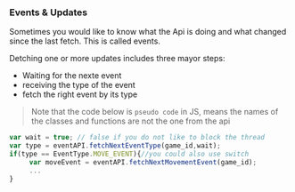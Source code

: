 ### Events & Updates
Sometimes you would like to know what the Api is doing and what changed since the last fetch. This is called events.

Detching one or more updates includes three mayor steps:
- Waiting for the nexte event
- receiving the type of the event
- fetch the right event by its type

> Note that the code below is `pseudo code` in JS, means the names of the classes and functions are not the one from the api

```javascript
var wait = true; // false if you do not like to block the thread
var type = eventAPI.fetchNextEventType(game_id,wait);
if(type == EventType.MOVE_EVENT){//you could also use switch
     var moveEvent = eventAPI.fetchNextMovementEvent(game_id);
     ... 
}
```